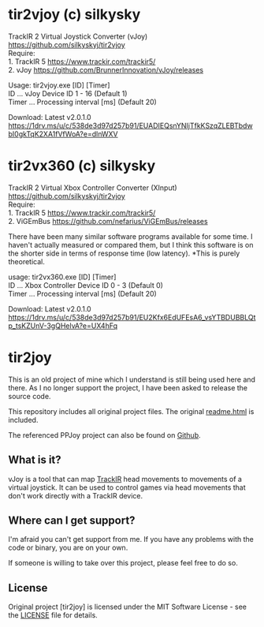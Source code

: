 # tir2vjoy (c) silkysky  
 TrackIR 2 Virtual Joystick Converter (vJoy) https://github.com/silkyskyj/tir2vjoy   
	Require:  
		1. TrackIR 5 https://www.trackir.com/trackir5/  
		2. vJoy https://github.com/BrunnerInnovation/vJoy/releases  

Usage: tir2vjoy.exe \[ID\] \[Timer\]  
 ID ... vJoy Device ID 1 - 16 (Default 1)  
 Timer ... Processing interval \[ms\] (Default 20)  
 
 Download: Latest v2.0.1.0 https://1drv.ms/u/c/538de3d97d257b91/EUADIEQsnYNIjTfkKSzqZLEBTbdwbI0gkTqK2XA1fVfWoA?e=dlnWXV  

# tir2vx360 (c) silkysky  
 TrackIR 2 Virtual Xbox Controller Converter (XInput) https://github.com/silkyskyj/tir2vjoy   
	Require:   
 		1. TrackIR 5 https://www.trackir.com/trackir5/  
		2. ViGEmBus https://github.com/nefarius/ViGEmBus/releases  

There have been many similar software programs available for some time.
I haven't actually measured or compared them, but I think this software is on the shorter side in terms of response time (low latency). *This is purely theoretical.

usage: tir2vx360.exe \[ID\] \[Timer\]  
 ID ... Xbox Controller Device ID 0 - 3 (Default 0)  
 Timer ... Processing interval \[ms\] (Default 20)  
 
 Download: Latest v2.0.1.0 https://1drv.ms/u/c/538de3d97d257b91/EU2Kfx6EdUFEsA6_vsYTBDUBBLQtp_tsKZUnV-3gQHelvA?e=UX4hFq  

# tir2joy

This is an old project of mine which I understand is still being used here and there. 
As I no longer support the project, I have been asked to release the source code.

This repository includes all original project files. The original [readme.html](readme.html) is included.

The referenced PPJoy project can also be found on [Github](https://github.com/elitak/PPJoy).

## What is it?

vJoy is a tool that can map [TrackIR](https://www.trackir.eu) head movements to movements of a virtual joystick.
It can be used to control games via head movements that don't work directly with a TrackIR device.

## Where can I get support?

I'm afraid you can't get support from me. If you have any problems with the code or binary, you are on your own.

If someone is willing to take over this project, please feel free to do so.

## License

Original project [tir2joy] is licensed under the MIT Software License - see the [LICENSE](LICENSE) file for details.
